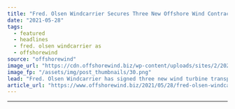 ```yaml
---
title: "Fred. Olsen Windcarrier Secures Three New Offshore Wind Contracts"
date: "2021-05-28"
tags: 
  - featured
  - headlines
  - fred. olsen windcarrier as
  - offshorewind
source: "offshorewind"
image_url: "https://cdn.offshorewind.biz/wp-content/uploads/sites/2/2020/07/10113924/Brave-Tern-Arrives-in-Taiwan.png"
image_fp: "/assets/img/post_thumbnails/30.png"
lead: "Fred. Olsen Windcarrier has signed three new wind turbine transport and installation contracts with"
article_url: "https://www.offshorewind.biz/2021/05/28/fred-olsen-windcarrier-secures-three-new-offshore-wind-contracts/"
---
```


---
